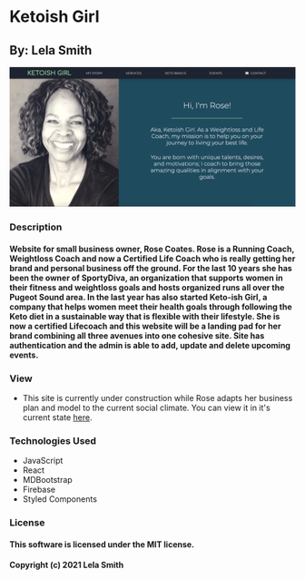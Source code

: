 # Ketoish Girl
## By: Lela Smith

![landingpage](https://raw.githubusercontent.com/Leels/KetoishGirl-SportyDiva/master/public/webpage.png)

### Description
#### Website for small business owner, Rose Coates. Rose is a Running Coach, Weightloss Coach and now a Certified Life Coach who is really getting her brand and personal business off the ground. For the last 10 years she has been the owner of SportyDiva, an organization that supports women in their fitness and weightloss goals and hosts organized runs all over the Pugeot Sound area. In the last year has also started Keto-ish Girl, a company that helps women meet their health goals through following the Keto diet in a sustainable way that is flexible with their lifestyle. She is now a certified Lifecoach and this website will be a landing pad for her brand combining all three avenues into one cohesive site. Site has authentication and the admin is able to add, update and delete upcoming events. 

### View
* This site is currently under construction while Rose adapts her business plan and model to the current social climate. You can view it in it's current state [here](https://ketoish-girl-test.firebaseapp.com/).


### Technologies Used
* JavaScript
* React
* MDBootstrap
* Firebase
* Styled Components

### License
#### This software is licensed under the MIT license.

#### Copyright (c) 2021 Lela Smith

